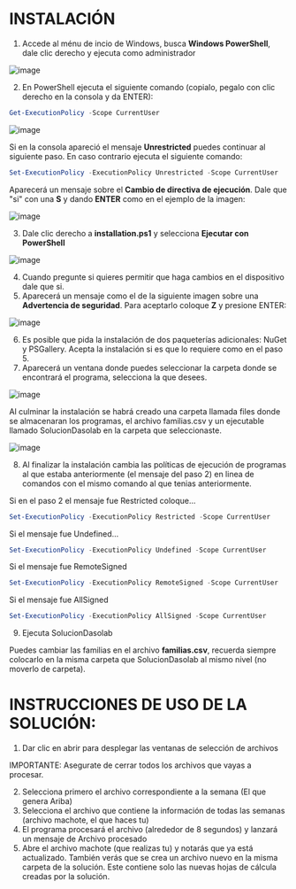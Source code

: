 # INSTALACIÓN

1. Accede al ménu de incio de Windows, busca **Windows PowerShell**, dale clic derecho y ejecuta como administrador

![image](https://user-images.githubusercontent.com/109089231/186736442-ba7e7034-86eb-4021-84d6-06807fd8eb35.png)

2. En PowerShell ejecuta el siguiente comando (copialo, pegalo con clic derecho en la consola y da ENTER):

```powershell
Get-ExecutionPolicy -Scope CurrentUser
```
![image](https://user-images.githubusercontent.com/109089231/186257607-1e5324d4-fe40-4d73-bb4c-8d89f836305b.png)

Si en la consola apareció el mensaje **Unrestricted** puedes continuar al siguiente paso. En caso contrario ejecuta el siguiente comando:

```powershell
Set-ExecutionPolicy -ExecutionPolicy Unrestricted -Scope CurrentUser
```
Aparecerá un mensaje sobre el **Cambio de directiva de ejecución**. Dale que "si" con una **S** y dando **ENTER** como en el ejemplo de la imagen:

![image](https://user-images.githubusercontent.com/109089231/186732224-a9686348-eec0-4b40-8e38-350fb2cecbcf.png)

3. Dale clic derecho a **installation.ps1** y selecciona **Ejecutar con PowerShell**

![image](https://user-images.githubusercontent.com/109089231/186253331-3eb3a08a-389b-4048-8eb8-658aaf836950.png)

4. Cuando pregunte si quieres permitir que haga cambios en el dispositivo dale que si.
5. Aparecerá un mensaje como el de la siguiente imagen sobre una **Advertencia de seguridad**. Para aceptarlo coloque **Z** y presione ENTER:

![image](https://user-images.githubusercontent.com/109089231/186737780-805a9c3a-0c99-4d87-832c-ef856c813fe1.png)

6. Es posible que pida la instalación de dos paqueterías adicionales: NuGet y PSGallery. Acepta la instalación si es que lo requiere como en el paso 5.
7. Aparecerá un ventana donde puedes seleccionar la carpeta donde se encontrará el programa, selecciona la que desees.

![image](https://user-images.githubusercontent.com/109089231/191273843-21fb368c-a029-4d58-afc2-e9c905d26c18.png)

Al culminar la instalación se habrá creado una carpeta llamada files donde se almacenaran los programas, el archivo familias.csv y un ejecutable llamado SolucionDasolab en la carpeta que seleccionaste.

![image](https://user-images.githubusercontent.com/109089231/186254669-39286c36-dd4c-42f5-a06a-d3e53a2f0534.png)

8. Al finalizar la instalación cambia las políticas de ejecución de programas al que estaba anteriormente (el mensaje del paso 2) en linea de comandos con el mismo comando al que tenias anteriormente.

Si en el paso 2 el mensaje fue Restricted coloque...

```powershell
Set-ExecutionPolicy -ExecutionPolicy Restricted -Scope CurrentUser
```

Si el mensaje fue Undefined...

```powershell
Set-ExecutionPolicy -ExecutionPolicy Undefined -Scope CurrentUser
```

Si el mensaje fue RemoteSigned

```powershell
Set-ExecutionPolicy -ExecutionPolicy RemoteSigned -Scope CurrentUser
```

Si el mensaje fue AllSigned

```powershell
Set-ExecutionPolicy -ExecutionPolicy AllSigned -Scope CurrentUser
```

9. Ejecuta SolucionDasolab

Puedes cambiar las familias en el archivo **familias.csv**, recuerda siempre colocarlo en la misma carpeta que SolucionDasolab al mismo nivel (no moverlo de carpeta).


# INSTRUCCIONES DE USO DE LA SOLUCIÓN:
1. Dar clic en abrir para desplegar las ventanas de selección de archivos

IMPORTANTE: Asegurate de cerrar todos los archivos que vayas a procesar.

2. Selecciona primero el archivo correspondiente a la semana (El que genera Ariba)
3. Selecciona el archivo que contiene la información de todas las semanas (archivo machote, el que haces tu)
4. El programa procesará el archivo (alrededor de 8 segundos) y lanzará un mensaje de Archivo procesado
5. Abre el archivo machote (que realizas tu) y notarás que ya está actualizado. También verás que se crea un archivo nuevo en la misma carpeta de la solución. Este contiene solo las nuevas hojas de cálcula creadas por la solución.
